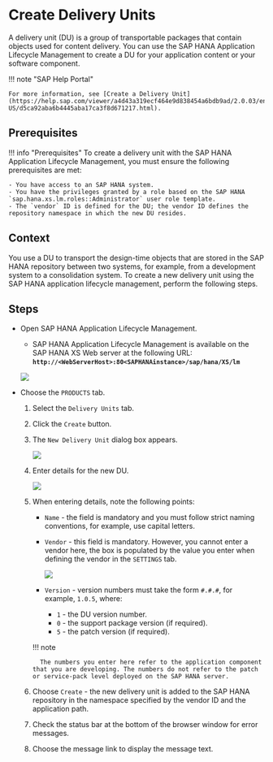 # Create Delivery Units

A delivery unit (DU) is a group of transportable packages that contain objects used for content delivery. You can use the SAP HANA Application Lifecycle Management to create a DU for your application content or your software component.


!!! note "SAP Help Portal"

    For more information, see [Create a Delivery Unit](https://help.sap.com/viewer/a4d43a319ecf464e9d838454a6bdb9ad/2.0.03/en-US/d5ca92aba6b4445aba17ca3f8d671217.html).

## Prerequisites

!!! info "Prerequisites"
    To create a delivery unit with the SAP HANA Application Lifecycle Management, you must ensure the following prerequisites are met:
    
    - You have access to an SAP HANA system.
    - You have the privileges granted by a role based on the SAP HANA `sap.hana.xs.lm.roles::Administrator` user role template.
    - The `vendor` ID is defined for the DU; the vendor ID defines the repository namespace in which the new DU resides.

## Context

You use a DU to transport the design-time objects that are stored in the SAP HANA repository between two systems, for example, from a development system to a consolidation system. To create a new delivery unit using the SAP HANA application lifecycle management, perform the following steps.

## Steps

- Open SAP HANA Application Lifecycle Management.

    - SAP HANA Application Lifecycle Management is available on the SAP HANA XS Web server at the following URL: **`http://<WebServerHost>:80<SAPHANAinstance>/sap/hana/XS/lm`**
    
    ![](https://user-images.githubusercontent.com/12174161/132681639-6b26dd88-f2ca-43c2-858e-ce3bef2155d3.png)

- Choose the `PRODUCTS` tab.

   1. Select the `Delivery Units` tab.
   1. Click the `Create` button.
   1. The `New Delivery Unit` dialog box appears.

       ![](https://user-images.githubusercontent.com/12174161/132681635-408a0e35-7dac-4945-8fe3-9ee23c6552ec.png)

   1. Enter details for the new DU.

       ![](https://user-images.githubusercontent.com/12174161/132681631-e5f91d98-f587-46a3-a32e-ded916e97ae3.png)

   1. When entering details, note the following points:

       - `Name` - the field is mandatory and you must follow strict naming conventions, for example, use capital letters.
       - `Vendor` - this field is mandatory. However, you cannot enter a vendor here, the box is populated by the value you enter when defining the vendor in the `SETTINGS` tab.

           ![](https://user-images.githubusercontent.com/12174161/132681626-68eef9d7-1c16-47da-b821-9a67de6010d6.png)

       - `Version` - version numbers must take the form `#.#.#`, for example, `1.0.5`, where:
   
           - `1` - the DU version number.
           - `0` - the support package version (if required).
           - `5` - the patch version (if required).

        !!! note

            The numbers you enter here refer to the application component that you are developing. The numbers do not refer to the patch or service-pack level deployed on the SAP HANA server.

   1. Choose `Create` - the new delivery unit is added to the SAP HANA repository in the namespace specified by the vendor ID and the application path.
   1. Check the status bar at the bottom of the browser window for error messages.
   1. Choose the message link to display the message text.
